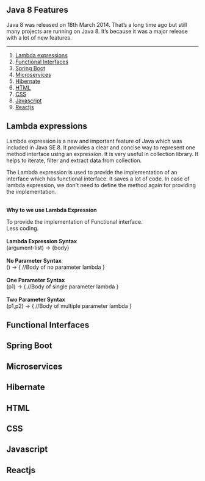 <h2>Java 8 Features</h2>
<div>Java 8 was released on 18th March 2014. That’s a long time ago but still many projects are running on Java 8. It’s because it was a major release with a lot of new features.</div>
<hr>

<ol>
<li><a href="#lambda-expressions-home">Lambda expressions</a></li>
  <li><a href="#functional-interface-home">Functional Interfaces</a></li>
  <li><a href="#spring-boot-home">Spring Boot</a></li>
  <li><a href="#microservices-home">Microservices</a></li>
  <li><a href="#hibernate-home">Hibernate</a></li>
  <li><a href="#html-home">HTML</a></li>
  <li><a href="#css-home">CSS</a></li>
  <li><a href="#javascript-home">Javascript</a></li>
  <li><a href="#reactjs-home">Reactjs</a></li>
</ol>

<h2 id="lambda-expressions-home">Lambda expressions</h2>
<div>Lambda expression is a new and important feature of Java which was included in Java SE 8. It provides a clear and concise way to represent one method interface using an expression. It is very useful in collection library. It helps to iterate, filter and extract data from collection.

The Lambda expression is used to provide the implementation of an interface which has functional interface. It saves a lot of code. In case of lambda expression, we don't need to define the method again for providing the implementation.</div>
<br>
<b>Why to we use Lambda Expression</b>
<div>To provide the implementation of Functional interface.<br>
Less coding.</div>
<br>
<b>Lambda Expression Syntax</b>
<div>(argument-list) -> {body}  </div>
<br>
  <b>No Parameter Syntax</b>
    <div>() -> {  
//Body of no parameter lambda  
}  </div>
<br>
  <b>One Parameter Syntax</b>
<div>(p1) -> {  
//Body of single parameter lambda  
}  </div>
<br>
  <b>Two Parameter Syntax</b>
  <div>(p1,p2) -> {  
//Body of multiple parameter lambda  
}  </div>

 
<h2 id="functional-interface-home">Functional Interfaces</h2>
<h2 id="microservices-home">Spring Boot</h2>
<h2 id="spring-boot-home">Microservices</h2>
<h2 id="hibernate-home">Hibernate</h2>
<h2 id="html-home">HTML</h2>
<h2 id="css-home">CSS</h2>
<h2 id="javascript-home">Javascript</h2>
<h2 id="reactjs-home">Reactjs</h2>


